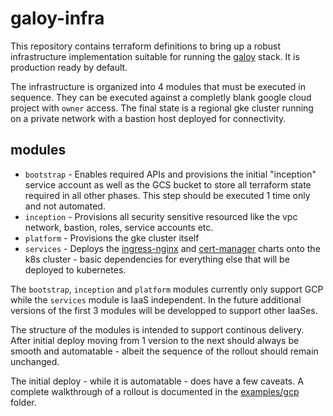 # galoy-infra

This repository contains terraform definitions to bring up a robust infrastructure implementation suitable for running the [galoy](https://github.com/GaloyMoney/galoy) stack.
It is production ready by default.

The infrastructure is organized into 4 modules that must be executed in sequence.
They can be executed against a completly blank google cloud project with `owner` access.
The final state is a regional gke cluster running on a private network with a bastion host deployed for connectivity.

## modules

- `bootstrap` - Enables required APIs and provisions the initial "inception" service account as well as the GCS bucket to store all terraform state required in all other phases. This step should be executed 1 time only and not automated.
- `inception` - Provisions all security sensitive resourced like the vpc network, bastion, roles, service accounts etc.
- `platform` - Provisions the gke cluster itself
- `services` - Deploys the [ingress-nginx](https://github.com/kubernetes/ingress-nginx) and [cert-manager](https://cert-manager.io/docs/) charts onto the k8s cluster - basic dependencies for everything else that will be deployed to kubernetes.

The `bootstrap`, `inception` and `platform` modules currently only support GCP while the `services` module is IaaS independent.
In the future additional versions of the first 3 modules will be developped to support other IaaSes.

The structure of the modules is intended to support continous delivery.
After initial deploy moving from 1 version to the next should always be smooth and automatable - albeit the sequence of the rollout should remain unchanged.

The initial deploy - while it is automatable - does have a few caveats.
A complete walkthrough of a rollout is documented in the [examples/gcp](./examples/gcp) folder.
